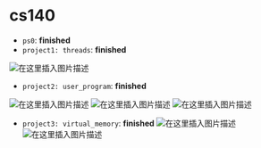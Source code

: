 # cs140
- `ps0`:  **finished**
- `project1: threads`: **finished**

![在这里插入图片描述](https://img-blog.csdnimg.cn/20201122020329299.png?x-oss-process=image/watermark,type_ZmFuZ3poZW5naGVpdGk,shadow_10,text_aHR0cHM6Ly9ibG9nLmNzZG4ubmV0L3FxXzM3MTA4ODc4,size_16,color_FFFFFF,t_70#pic_center)

- `project2: user_program`: **finished**

![在这里插入图片描述](https://img-blog.csdnimg.cn/20201122020121986.png?x-oss-process=image/watermark,type_ZmFuZ3poZW5naGVpdGk,shadow_10,text_aHR0cHM6Ly9ibG9nLmNzZG4ubmV0L3FxXzM3MTA4ODc4,size_16,color_FFFFFF,t_70#pic_center)
![在这里插入图片描述](https://img-blog.csdnimg.cn/20201122020132884.png?x-oss-process=image/watermark,type_ZmFuZ3poZW5naGVpdGk,shadow_10,text_aHR0cHM6Ly9ibG9nLmNzZG4ubmV0L3FxXzM3MTA4ODc4,size_16,color_FFFFFF,t_70#pic_center)
![在这里插入图片描述](https://img-blog.csdnimg.cn/20201122020139356.png?x-oss-process=image/watermark,type_ZmFuZ3poZW5naGVpdGk,shadow_10,text_aHR0cHM6Ly9ibG9nLmNzZG4ubmV0L3FxXzM3MTA4ODc4,size_16,color_FFFFFF,t_70#pic_center)


- `project3: virtual_memory`: **finished**
![在这里插入图片描述](https://img-blog.csdnimg.cn/20201227164430886.png?x-oss-process=image/watermark,type_ZmFuZ3poZW5naGVpdGk,shadow_10,text_aHR0cHM6Ly9ibG9nLmNzZG4ubmV0L3FxXzM3MTA4ODc4,size_16,color_FFFFFF,t_70)
![在这里插入图片描述](https://img-blog.csdnimg.cn/20201227164449827.png?x-oss-process=image/watermark,type_ZmFuZ3poZW5naGVpdGk,shadow_10,text_aHR0cHM6Ly9ibG9nLmNzZG4ubmV0L3FxXzM3MTA4ODc4,size_16,color_FFFFFF,t_70)
